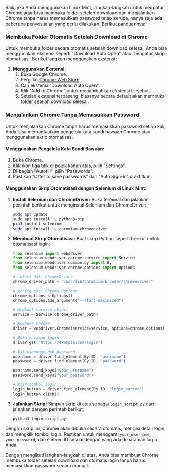 Baik, jika Anda menggunakan Linux Mint, langkah-langkah untuk mengatur Chrome agar bisa membuka folder setelah download dan menjalankan Chrome tanpa harus memasukkan password tetap serupa, hanya saja ada beberapa penyesuaian yang perlu dilakukan. Berikut panduannya:

### Membuka Folder Otomatis Setelah Download di Chrome
Untuk membuka folder secara otomatis setelah download selesai, Anda bisa menggunakan ekstensi seperti "Download Auto Open" atau mengatur skrip otomatisasi. Berikut langkah menggunakan ekstensi:

1. **Menggunakan Ekstensi:**
   1. Buka Google Chrome.
   2. Pergi ke [Chrome Web Store](https://chrome.google.com/webstore).
   3. Cari ekstensi "Download Auto Open".
   4. Klik "Add to Chrome" untuk menambahkan ekstensi tersebut.
   5. Setelah ekstensi terpasang, biasanya secara default akan membuka folder setelah download selesai.

### Menjalankan Chrome Tanpa Memasukkan Password
Untuk menjalankan Chrome tanpa harus memasukkan password setiap kali, Anda bisa memanfaatkan pengelola kata sandi bawaan Chrome atau menggunakan skrip otomatisasi.

#### Menggunakan Pengelola Kata Sandi Bawaan:
1. Buka Chrome.
2. Klik ikon tiga titik di pojok kanan atas, pilih "Settings".
3. Di bagian "Autofill", pilih "Passwords".
4. Pastikan "Offer to save passwords" dan "Auto Sign-in" diaktifkan.

#### Menggunakan Skrip Otomatisasi dengan Selenium di Linux Mint:
1. **Install Selenium dan ChromeDriver:**
   Buka terminal dan jalankan perintah berikut untuk menginstal Selenium dan ChromeDriver:
   ```bash
   sudo apt update
   sudo apt install -y python3-pip
   pip3 install selenium
   sudo apt install -y chromium-chromedriver
   ```

2. **Membuat Skrip Otomatisasi:**
   Buat skrip Python seperti berikut untuk otomatisasi login:
   ```python
   from selenium import webdriver
   from selenium.webdriver.chrome.service import Service
   from selenium.webdriver.common.by import By
   from selenium.webdriver.chrome.options import Options

   # Lokasi dari ChromeDriver
   chrome_driver_path = "/usr/lib/chromium-browser/chromedriver"

   # Konfigurasi Chrome Options
   chrome_options = Options()
   chrome_options.add_argument("--start-maximized")

   # Membuat service object
   service = Service(chrome_driver_path)

   # Membuka Chrome
   driver = webdriver.Chrome(service=service, options=chrome_options)

   # Buka halaman login
   driver.get("https://example.com/login")

   # Isi username dan password
   username = driver.find_element(By.ID, "username")
   password = driver.find_element(By.ID, "password")

   username.send_keys("your_username")
   password.send_keys("your_password")

   # Klik tombol login
   login_button = driver.find_element(By.ID, "login_button")
   login_button.click()
   ```

3. **Jalankan Skrip:**
   Simpan skrip di atas sebagai `login_script.py` dan jalankan dengan perintah berikut:
   ```bash
   python3 login_script.py
   ```

Dengan skrip ini, Chrome akan dibuka secara otomatis, mengisi detail login, dan mengklik tombol login. Pastikan untuk mengganti `your_username`, `your_password`, dan elemen ID sesuai dengan yang ada di halaman login Anda.

Dengan mengikuti langkah-langkah di atas, Anda bisa membuat Chrome membuka folder setelah download dan otomatis login tanpa harus memasukkan password secara manual.